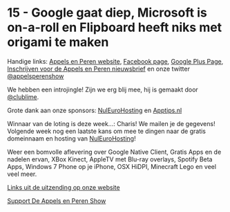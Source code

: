 # 15 - Google gaat diep, Microsoft is on-a-roll en Flipboard heeft niks met origami te maken

<p>Handige links: <a href="http://aepp.nl/" target="_blank">Appels en Peren website</a>, <a href="https://www.facebook.com/pages/Appels-en-Peren/173191566109607" target="_blank">Facebook page</a>, <a href="https://plus.google.com/115552985997142505126" target="_blank">Google Plus Page</a>, <a href="http://aepp.nl/nieuwsbrief" target="_blank">Inschrijven voor de Appels en Peren nieuwsbrief</a> en onze twitter <a href="http://appelsenperenshow.nl/" target="_blank">@appelsperenshow</a></p>

<p>We hebben een introjingle! Zijn we erg blij mee, hij is gemaakt door <a href="http://twitter.com/clublime">@clublime</a>.</p>

<p>Grote dank aan onze sponsors: <a href="http://nuleurohosting.nl/" target="_blank">NulEuroHosting</a> en <a href="http://apptips.nl/" target="_blank">Apptips.nl</a></p>

<p>Winnaar van de loting is deze week...: Charis! We mailen je de gegevens! Volgende week nog een laatste kans om mee te dingen naar de gratis domeinnaam en hosting van <a href="http://nuleurohosting.nl/" target="_blank">NulEuroHosting</a>!</p>

<p>Weer een bomvolle aflevering over Google Native Client, Gratis Apps en de nadelen ervan, XBox Kinect, AppleTV met Blu-ray overlays, Spotify Beta Apps, Windows 7 Phone op je iPhone, OSX HiDPI, Minecraft Lego en veel veel meer.</p>

<p><a href="http://aepp.nl/post/13886395046/15-google-gaat-diep-microsoft-is-on-a-roll-flipboard" target="_blank">Links uit de uitzending op onze website</a></p><p><a href="https://www.patreon.com/appelsenperenshow" rel="payment">Support De Appels en Peren Show</a></p>